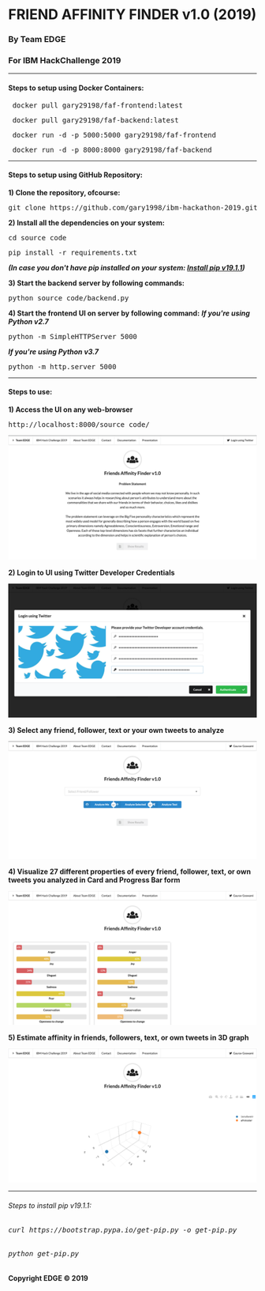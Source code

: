 # FRIEND AFFINITY FINDER v1.0 (2019) #
### By Team EDGE ###
### For IBM HackChallenge 2019 ###
<hr>

#### Steps to setup using Docker Containers: ####
<pre> docker pull gary29198/faf-frontend:latest </pre>
<pre> docker pull gary29198/faf-backend:latest </pre>
<pre> docker run -d -p 5000:5000 gary29198/faf-frontend </pre>
<pre> docker run -d -p 8000:8000 gary29198/faf-backend </pre>
<hr>

#### Steps to setup using GitHub Repository: ####

**1) Clone the repository, ofcourse:**
<pre>git clone https://github.com/gary1998/ibm-hackathon-2019.git</pre>

**2) Install all the dependencies on your system:**
<pre>cd source_code</pre>
<pre>pip install -r requirements.txt</pre>

***(In case you don't have pip installed on your system: <a href="https://github.com/gary1998/ibm-hackathon-2019/blob/master/README.md#steps-to-install-pip-v1911">Install pip v19.1.1</a>)***

**3) Start the backend server by following commands:**
<pre>python source_code/backend.py</pre>

**4) Start the frontend UI on server by following command:**
***If you're using Python v2.7***
<pre>python -m SimpleHTTPServer 5000</pre>

***If you're using Python v3.7***
<pre>python -m http.server 5000</pre>
<hr>

#### Steps to use: ####

**1) Access the UI on any web-browser**
<pre>http://localhost:8000/source_code/</pre>

![Dashboard](https://github.com/gary1998/ibm-hackathon-2019/blob/master/source_code/dashboard.png)


**2) Login to UI using Twitter Developer Credentials**

![Login](https://github.com/gary1998/ibm-hackathon-2019/blob/master/source_code/login.png)


**3) Select any friend, follower, text or your own tweets to analyze**

![Analysis](https://github.com/gary1998/ibm-hackathon-2019/blob/master/source_code/ff.png)


**4) Visualize 27 different properties of every friend, follower, text, or own tweets you analyzed in Card and Progress Bar form**

![Cards](https://github.com/gary1998/ibm-hackathon-2019/blob/master/source_code/cards.png)


**5) Estimate affinity in friends, followers, text, or own tweets in 3D graph**

![3D Affinity Graph](https://github.com/gary1998/ibm-hackathon-2019/blob/master/source_code/graph.png)

<hr>

<h6>Steps to install pip v19.1.1:</h6>
<h6><pre>curl https://bootstrap.pypa.io/get-pip.py -o get-pip.py</pre></h6>
<h6><pre>python get-pip.py</pre></h6>


#### Copyright EDGE &copy; 2019 #### 

